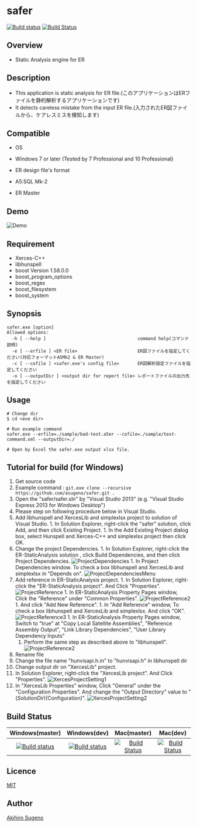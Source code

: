 # safer 
[![Build status](https://ci.appveyor.com/api/projects/status/ryetcyxmwhvh85ag/branch/master?svg=true)](https://ci.appveyor.com/project/AkihiroSugeno/safer/branch/master) [![Build Status](https://travis-ci.org/asugeno/safer.svg?branch=master)](https://travis-ci.org/asugeno/safer)

## Overview

* Static Analysis engine for ER

## Description

* This application is static analysis for ER file.(このアプリケーションはERファイルを静的解析するアプリケーションです)
* It detects careless mistake from the input ER file.(入力されたER図ファイルから、ケアレスミスを検知します)

## Compatible

* OS
 * Windows 7 or later (Tested by 7 Professional and 10 Professional) 
 
* ER design file's format
 * A5:SQL Mk-2
 * ER Master

## Demo

![Demo](https://github.com/asugeno/safer_binary/blob/master/demo.gif)

## Requirement

* Xerces-C++
* libhunspell
* boost Version 1.58.0.0
* boost_program_options
* boost_regex
* boost_filesystem
* boost_system

## Synopsis

```
safer.exe [option]
Allowed options:
  -h [ --help ]                                   command help(コマンド説明)
  -e [ --erfile ] <ER file>                       ER図ファイルを指定してください(対応フォーマットA5Mk2 & ER Master)
  -c [ --cofile ] <safer.exe's config file>       ER図解析設定ファイルを指定してください
  -o [ --outputDir ] <output dir for report file> レポートファイルの出力先を指定してください
```

## Usage

```
# Change dir
$ cd <exe dir>

# Run example command 
safer.exe --erfile=./sample/bad-test.a5er --cofile=./sample/test-command.xml --outputDir=./

# Open by Excel the safer.exe output xlsx file.
```

## Tutorial for build (for Windows)

1. Get source code
  1. Example command : ` git.exe clone --recursive https://github.com/asugeno/safer.git . `
1. Open the "safer/safer.sln" by "Visual Studio 2013" (e.g. "Visual Studio Express 2013 for Windows Desktop")
1. Please step on following procedure below in Visual Studio.
  1. Add libhunspell and XercesLib and simplexlsx project to solution of Visual Studio.
    1. In Solution Explorer, right-click the "safer" solution, click Add, and then click Existing Project.
    1. In the Add Existing Project dialog box, select Hunspell and Xerces-C++ and simplexlsx project then click OK.
  1. Change the project Dependencies.
    1. In Solution Explorer, right-click the ER-StaticAnalysis solution , click Build Dependencies, and then click Project Dependencies.
    ![ProjectDependencies](image/ProjectDependencies.png?1)
    1. In Project Dependencies window. To check a box libhunspell and XercesLib and simplexlsx in "Depends on".
    ![ProjectDependenciesMenu](image/ProjectDependenciesMenu.png?1)
  1. Add reference in ER-StaticAnalysis project.
    1. In Solution Explorer, right-click the "ER-StaticAnalysis project". And Click "Properties". 
    ![ProjectReference](image/ProjectReference.png?1)
    1. In ER-StaticAnalysis Property Pages window, Click the "Reference" under "Common Properties".
    ![ProjectReference2](image/ProjectReference2.png?1)
    1. And click "Add New Reference".
    1. In "Add Reference" window, To check a box libhunspell and XercesLib and simplexlsx. And click "OK".
    ![ProjectReference3](image/ProjectReference3.png?1)
    1. In ER-StaticAnalysis Property Pages window, Switch to "true" at "Copy Local Satellite Assemblies", "Reference Assembly Output", "Link Library Dependencies", "User Library Dependency Inputs"
      1. Perform the same step as described above to "libhunspell".
    ![ProjectReference2](image/ProjectReference2.png?1)
1. Rename file
  1. Change the file name "hunvisapi.h.in" to "hunvisapi.h" in libhunspell dir
1. Change output dir on "XercesLib" project.
  1. In Solution Explorer, right-click the "XercesLib project". And Click "Properties". 
  ![XercesProjectSetting1](image/XercesProjectSetting1.png?1)
  1. In "XercesLib Properties" window, Click "General" under the "Configuration Properties". And change the "Output Directory" value to "$(SolutionDir)$(Configuration)".
  ![XercesProjectSetting2](image/XercesProjectSetting2.png?1)

## Build Status

| Windows(master) | Windows(dev) | Mac(master) | Mac(dev) |
|:------------:|:------------:|:------------:|:------------:|
|[![Build status](https://ci.appveyor.com/api/projects/status/ryetcyxmwhvh85ag/branch/master?svg=true)](https://ci.appveyor.com/project/AkihiroSugeno/safer/branch/master)|[![Build status](https://ci.appveyor.com/api/projects/status/ryetcyxmwhvh85ag/branch/dev?svg=true)](https://ci.appveyor.com/project/AkihiroSugeno/safer/branch/dev)|[![Build Status](https://travis-ci.org/asugeno/safer.svg?branch=master)](https://travis-ci.org/asugeno/safer)|[![Build Status](https://travis-ci.org/asugeno/safer.svg?branch=dev)](https://travis-ci.org/asugeno/safer)|

## Licence

[MIT](https://opensource.org/licenses/mit-license.php)

## Author

[Akihiro Sugeno](https://github.com/asugeno)


